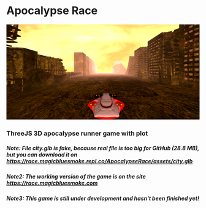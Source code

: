 # Apocalypse Race
![screenshot](screenshot.png)
### ThreeJS 3D apocalypse runner game with plot



##### Note: File city.glb is fake, because real file is too big for GitHub (28.8 MB), but you can download it on https://race.magicbluesmoke.repl.co/ApocalypseRace/assets/city.glb

##### Note2: The working version of the game is on the site https://race.magicbluesmoke.com

##### Note3: This game is still under development and hasn't been finished yet!
